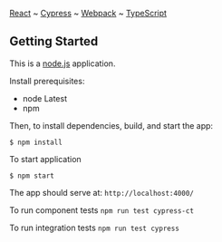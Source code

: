 [React](https://reactjs.org/) ~ [Cypress](https://www.cypress.io/) ~ [Webpack](https://webpack.js.org/) ~ [TypeScript](https://www.typescriptlang.org/)

Getting Started
---------------

This is a [node.js](https://nodejs.org/) application.

Install prerequisites:
  * node Latest
  * npm 

Then, to install dependencies, build, and start the app:

`$ npm install`

To start application 

`$ npm start`

The app should serve at: `http://localhost:4000/`

To run component tests
`npm run test cypress-ct`

To run integration tests
`npm run test cypress`
